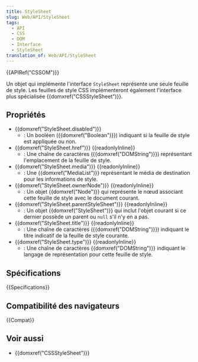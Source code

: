 ```yaml
---
title: StyleSheet
slug: Web/API/StyleSheet
tags:
  - API
  - CSS
  - DOM
  - Interface
  - StyleSheet
translation_of: Web/API/StyleSheet
---
```

{{APIRef("CSSOM")}}

Un objet qui implémente l'interface `StyleSheet` représente une seule feuille de style. Les feuilles de style CSS implémenteront également l'interface plus spécialisée {{domxref("CSSStyleSheet")}}.

## Propriétés

- {{domxref("StyleSheet.disabled")}}
  - : Un booléen ({{domxref("Boolean")}}) indiquant si la feuille de style est appliquée ou non.
- {{domxref("StyleSheet.href")}} {{readonlyInline}}
  - : Une chaîne de caractères ({{domxref("DOMString")}}) représentant l'emplacement de la feuille de style.
- {{domxref("StyleSheet.media")}} {{readonlyInline}}
  - : Une {{domxref("MediaList")}} représentant le média de destination pour les informations de style.
- {{domxref("StyleSheet.ownerNode")}} {{readonlyInline}}
  - : Un objet {{domxref("Node")}} qui représente le nœud associant cette feuille de style avec le document courant.
- {{domxref("StyleSheet.parentStyleSheet")}} {{readonlyInline}}
  - : Un objet {{domxref("StyleSheet")}} qui inclut l'objet courant si ce dernier possède un parent ou `null` s'il n'y en a pas.
- {{domxref("StyleSheet.title")}} {{readonlyInline}}
  - : Une chaîne de caractères ({{domxref("DOMString")}}) indiquant le titre indicatif de la feuille de style courante.
- {{domxref("StyleSheet.type")}} {{readonlyInline}}
  - : Une chaîne de caractères {{domxref("DOMString")}} indiquant le langage de représentation pour cette feuille de style.

## Spécifications

{{Specifications}}

## Compatibilité des navigateurs

{{Compat}}

## Voir aussi

- {{domxref("CSSStyleSheet")}}
